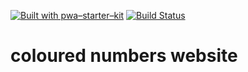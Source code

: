 [![Built with pwa–starter–kit](https://img.shields.io/badge/built_with-pwa–starter–kit_-blue.svg)](https://github.com/Polymer/pwa-starter-kit "Built with pwa–starter–kit")
[![Build Status](https://travis-ci.com/jettemul/coloured-numbers-website.svg?branch=master)](https://travis-ci.com/jettemul/coloured-numbers-website)

# coloured numbers website
